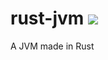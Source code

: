 # rust-jvm [![](https://tokei.rs/b1/github/lolzballs/rust-jvm)](https://github.com/Aaronepower/tokei)
A JVM made in Rust
